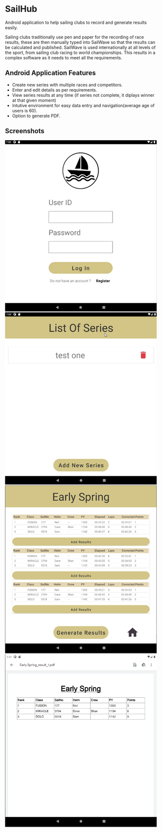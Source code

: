 # SailHub
Android application to help sailing clubs to record and generate results easily.

Sailing clubs traditionally use pen and paper for the recording of race results,
these are then manually typed into SailWave so that the results can be calculated
and published. SailWave is used internationally at all levels of the sport, from
sailing club racing to world championships. This results in a complex software 
as it needs to meet all the requirements.

## Android Application Features 
- Create new series with multiple races and competitors.
- Enter and edit details as per requirements.
- View series results at any time (if series not complete, it diplays winner at that given moment) 
- Intutive environment for easy data entry and navigation(average age of users is 60).
- Option to generate PDF.


## Screenshots

<img src="images/login.png" width = "500">

<img src="images/listOfSeries.png" width = "500">

<img src="images/DisplayRaceResults.png" width = "500">

<img src="images/displayResultPDF.png" width = "500">

